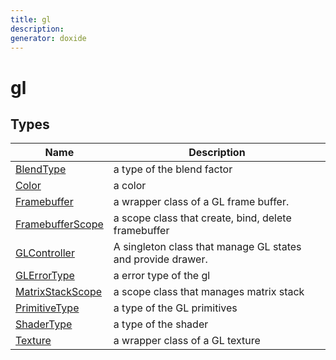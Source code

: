 ```yaml
---
title: gl
description: 
generator: doxide
---
```



# gl



## Types

| Name | Description |
| ---- | ----------- |
| [BlendType](BlendType/index.md) |  a type of the blend factor  |
| [Color](Color/index.md) |  a color  |
| [Framebuffer](Framebuffer/index.md) |  a wrapper class of a GL frame buffer. |
| [FramebufferScope](FramebufferScope/index.md) |  a scope class that create, bind, delete framebuffer  |
| [GLController](GLController/index.md) |  A singleton class that manage GL states and provide drawer. |
| [GLErrorType](GLErrorType/index.md) |  a error type of the gl  |
| [MatrixStackScope](MatrixStackScope/index.md) |  a scope class that manages matrix stack  |
| [PrimitiveType](PrimitiveType/index.md) |  a type of the GL primitives  |
| [ShaderType](ShaderType/index.md) |  a type of the shader  |
| [Texture](Texture/index.md) |  a wrapper class of a GL texture  |

